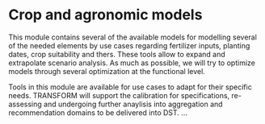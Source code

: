 # Crop and agronomic models

This module contains several of the available models for modelling several of the needed elements by use cases regarding fertilizer inputs, planting dates, crop suitability and thers. These tools allow to expand and extrapolate scenario analysis. As much as possible, we will try to optimize models through several optimization at the functional level.

Tools in this module are available for use cases to adapt for their specific needs. TRANSFORM will support the calibration for specifications, re-assessing and undergoing further anaylisis into aggregation and recommendation domains to be delivered into DST.
...